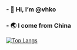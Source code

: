 ### - 👋 Hi, I’m @vhko
### - 🌏 I come from China
[![Top Langs](https://github-readme-stats.vercel.app/api/top-langs/?username=vhko)](https://github.com/anuraghazra/github-readme-stats)
<!--
- 👀 I’m interested in ...
- 🌱 I’m currently learning ...
- 💞️ I’m looking to collaborate on ...
- 📫 How to reach me ...
vhko/vhko is a ✨ special ✨ repository because its `README.md` (this file) appears on your GitHub profile.
You can click the Preview link to take a look at your changes.
--->
